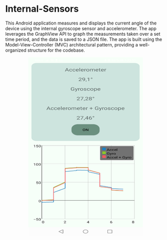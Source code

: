 # Internal-Sensors

This Android application measures and displays the current angle of the device using the internal gyroscope sensor and accelerometer. The app leverages the GraphView API to graph the measurements taken over a set time period, and the data is saved to a JSON file. The app is built using the Model-View-Controller (MVC) architectural pattern, providing a well-organized structure for the codebase.

<div style="text-align:center;">
  <img src="Internal_sensors.jpg" alt="Example image" width="360" height="560">
</div>
